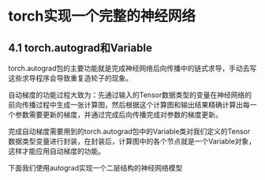 # torch实现一个完整的神经网络

## 4.1 torch.autograd和Variable
torch.autograd包的主要功能就是完成神经网络后向传播中的链式求导，手动去写这些求导程序会导致重复造轮子的现象。

自动梯度的功能过程大致为：先通过输入的Tensor数据类型的变量在神经网络的前向传播过程中生成一张计算图，然后根据这个计算图和输出结果精确计算出每一个参数需要更新的梯度，并通过完成后向传播完成对参数的梯度更新。

完成自动梯度需要用到的torch.autograd包中的Variable类对我们定义的Tensor数据类型变量进行封装，在封装后，计算图中的各个节点就是一个Variable对象，这样才能应用自动梯度的功能。

下面我们使用autograd实现一个二层结构的神经网络模型
